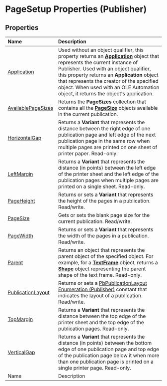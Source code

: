 
# PageSetup Properties (Publisher)

## Properties



|**Name**|**Description**|
|:-----|:-----|
| [Application](fe7f0fc3-6449-63b8-21fc-d8ce8f7eb6cc.md)|Used without an object qualifier, this property returns an  **[Application](acfc7efb-e6a5-a89a-3aee-3cb4af2f3508.md)** object that represents the current instance of Publisher. Used with an object qualifier, this property returns an  **Application** object that represents the creator of the specified object. When used with an OLE Automation object, it returns the object's application.|
| [AvailablePageSizes](5ad79ee6-6d32-6c46-c02e-a9ab252267cf.md)|Returns the  **PageSizes** collection that contains all the **[PageSize](80767524-6f0c-0d3f-388a-a38891b2d04a.md)** objects available in the current publication.|
| [HorizontalGap](e8ee51e0-59b3-8fb6-21f6-87d67a96dd66.md)|Returns a  **Variant** that represents the distance between the right edge of one publication page and left edge of the next publication page in the same row when multiple pages are printed on one sheet of printer paper. Read-only.|
| [LeftMargin](19fbb72e-bb6e-18e9-28f3-c7e99b071bfb.md)|Returns a  **Variant** that represents the distance (in points) between the left edge of the printer sheet and the left edge of the publication pages when multiple pages are printed on a single sheet. Read-only.|
| [PageHeight](1ef153e2-5d13-d896-cd69-2066efa2f8ef.md)|Returns or sets a  **Variant** that represents the height of the pages in a publication. Read/write.|
| [PageSize](b0605215-5d91-e26e-d3c5-98254cf30044.md)|Gets or sets the blank page size for the current publication. Read/write.|
| [PageWidth](547f2881-d9fa-fa5f-1643-ab08084fb423.md)|Returns or sets a  **Variant** that represents the width of the pages in a publication. Read/write.|
| [Parent](0aebdd7d-6ac6-77c1-1854-edab76ca0b10.md)|Returns an object that represents the parent object of the specified object. For example, for a  **[TextFrame](95e88f5a-b3dc-272e-7c1d-5282c97ae11e.md)** object, returns a **[Shape](666cb7f0-62a8-f419-9838-007ef29506ee.md)** object representing the parent shape of the text frame. Read-only.|
| [PublicationLayout](6c476789-577d-2088-37dc-bcaed25cd219.md)|Returns or sets a  [PbPublicationLayout Enumeration (Publisher)](8f43c884-d4cb-b2e2-ec24-804281d99107.md) constant that indicates the layout of a publication. Read/write.|
| [TopMargin](4eee9b1e-6c76-7831-13bc-25926c3c0f10.md)|Returns a  **Variant** that represents the distance between the top edge of the printer sheet and the top edge of the publication pages. Read-only.|
| [VerticalGap](191d66c4-d168-625a-47b7-028167a98af9.md)|Returns a  **Variant** that represents the distance (in points) between the bottom edge of one publication page and top edge of the publication page below it when more than one publication page is printed on a single printer page. Read-only.|
|Name|Description|
